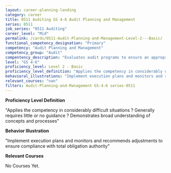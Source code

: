 ```yaml
---
layout: career-planning-landing
category: career
title: 0511 Auditing GS 4-6 Audit Planning and Management
series: 0511
job_series: "0511 Auditing"
career_level: "Mid"
permalink: /cards/0511-Audit-Planning-and-Management-Level-2---Basic/
functional_competency_designation: "Primary"
competency: "Audit Planning and Management"
competency_group: "Audit"
compentency_description: "Evaluates audit programs to ensure an appropriate risk-based audit approach, monitors audit progress and reviews working papers and audit reports to ensure audits are properly documented and accomplished in accordance with Generally Accepted Government Auditing Standards (GAGAS) and Generally Accepted Auditing Standards (GAAS)."
level: "GS 4-6"
proficiency_level: Level 2 - Basic
proficiency_level_definition: "Applies the competency in considerably difficult situations ? Generally requires little or no guidance ? Demonstrates broad understanding of concepts and processes"
behavioral_illustrations: "Implement execution plans and monitors and recommends adjustments to ensure compliance with total obligation authority"
relevant_courses: "nan"
filters: Audit-Planning-and-Management GS-4-6 series-0511
---
```


<p><b>Proficiency Level Definition</b></p>
<p>"Applies the competency in considerably difficult situations ? Generally requires little or no guidance ? Demonstrates broad understanding of concepts and processes"</p>
<p><b>Behavior Illustration</b></p>
<p>"Implement execution plans and monitors and recommends adjustments to ensure compliance with total obligation authority"</p>
<p><b>Relevant Courses</b></p>
<div class="cfo-courses-outer"><div class="cfo-courses-inner">No Courses Yet.</div></div>
